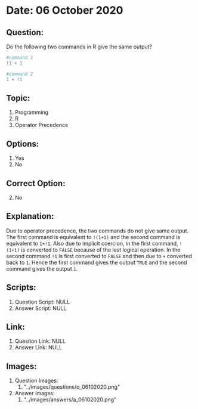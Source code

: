 # Date: 06 October 2020

## Question:
Do the following two commands in R give the same output?
```r
#command 1
!1 + 1

#command 2
1 + !1
```

## Topic:
1. Programming
2. R
3. Operator Precedence

## Options:
1. Yes
2. No

## Correct Option:
2. No

## Explanation:
Due to operator precedence, the two commands do not give same output. The first command is equivalent to `!(1+1)` and the second command is equivalent to `1+!1`. Also due to implicit coercion, in the first command, `!(1+1)` is converted to `FALSE` because of the last logical operation. In the second command `!1` is first converted to `FALSE` and then due to `+` converted back to `1`. Hence the first command gives the output `TRUE` and the second command gives the output `1`.

## Scripts:
1. Question Script: NULL
2. Answer Script: NULL

## Link:
1. Question Link: NULL
2. Answer Link: NULL

## Images:
1. Question Images:
   1. "../images/questions/q_06102020.png"
2. Answer Images:
   1. "../images/answers/a_06102020.png" 

